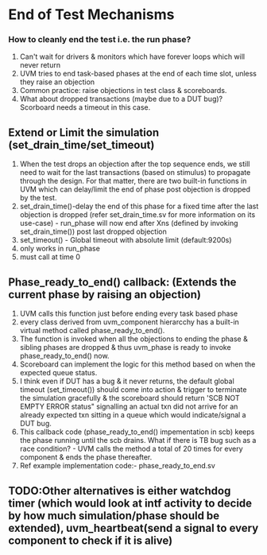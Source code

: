 # End of Test Mechanisms
### How to cleanly end the test i.e. the run phase?
1. Can't wait for drivers & monitors which have forever loops which will never return
2. UVM tries to end task-based phases at the end of each time slot, unless they raise an objection
3. Common practice: raise objections in test class  & scoreboards.
4. What about dropped transactions (maybe due to a DUT bug)? Scorboard needs a timeout in this case. 

## Extend or Limit the simulation (set_drain_time/set_timeout)
1. When the test drops an objection after the top sequence ends, we still need to wait for the last transactions (based on stimulus) to propagate through the design. For that matter, there are two built-in functions in UVM which can delay/limit the end of phase post objection is dropped by the test.
2. set_drain_time()-delay the end of this phase for a fixed time after the last objection is dropped (refer set_drain_time.sv for more information on its use-case) - run_phase will now end after Xns (defined by invoking set_drain_time()) post last dropped objection
3. set_timeout() - Global timeout with absolute limit (default:9200s)
3. only works in run_phase
3. must call at time 0

## Phase_ready_to_end() callback: (Extends the current phase by raising an objection)
1. UVM calls this function just before ending every task based phase
2. every class derived from uvm_component hierarcchy has a built-in virtual method called phase_ready_to_end().
3. The function is invoked  when all the objections to ending the phase & sibling phases are dropped & thus uvm_phase is ready to invoke phase_ready_to_end() now.
4. Scoreboard can implement the logic for this method based on when the expected queue status.
5. I think even if DUT has a bug & it never returns, the default global timeout (set_timeout()) should come into action & trigger to terminate the simulation gracefully & the scoreboard should return 'SCB NOT EMPTY ERROR status" signalling an actual txn did not arrive for an already expected txn sitting in a queue which would indicate/signal a DUT bug.
6. This callback code (phase_ready_to_end() impementation in scb) keeps the phase running until the scb drains. What if there is TB bug such as a race condition? - UVM calls the method a total of 20 times for every component & ends the phase thereafter.
7. Ref example implementation code:- phase_ready_to_end.sv

## TODO:Other alternatives is either watchdog timer (which would look at intf activity to decide by how much simulation/phase should be extended), uvm_heartbeat(send a signal to every component to check if it is alive)